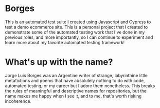 # Borges 
This is an automated test suite I created using Javascript and Cypress to test a demo ecommerce site. This is a personal project that I created to demonstrate some of the automated testing work that I've done in my previous roles, and more importantly, so I can continue to experiment and learn more about my favorite automated testing framework!

# What's up with the name?
Jorge Luis Borges was an Argentine writer of strange, labyrinthine little metafictions and poems that have absolutely nothing to do with code, automated testing, or my career but I adore them nonetheless. This breaks the rules of meaningful and descriptive names for repositories, but the name makes me happy when I see it, and to me, that's worth risking incoherence. 
